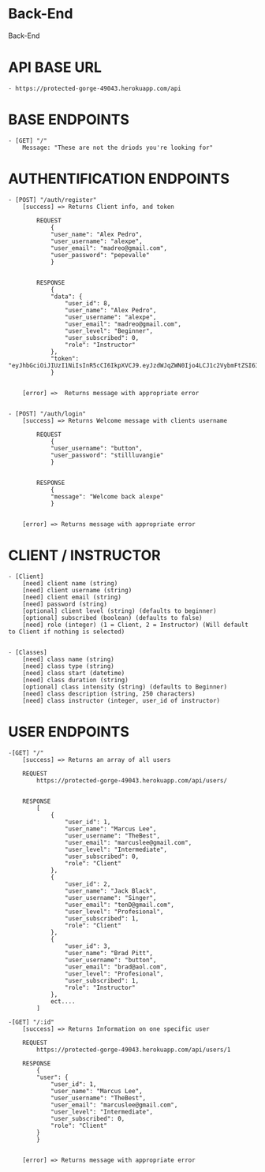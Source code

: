# Back-End
Back-End


# API BASE URL
    - https://protected-gorge-49043.herokuapp.com/api


# BASE ENDPOINTS
    - [GET] "/"
        Message: "These are not the driods you're looking for"

# AUTHENTIFICATION ENDPOINTS
    - [POST] "/auth/register"
        [success] => Returns Client info, and token

            REQUEST
                {
                "user_name": "Alex Pedro",
                "user_username": "alexpe",
                "user_email": "madreo@gmail.com",
                "user_password": "pepevalle"
                }


            RESPONSE
                {
                "data": {
                    "user_id": 8,
                    "user_name": "Alex Pedro",
                    "user_username": "alexpe",
                    "user_email": "madreo@gmail.com",
                    "user_level": "Beginner",
                    "user_subscribed": 0,
                    "role": "Instructor"
                },
                "token": "eyJhbGciOiJIUzI1NiIsInR5cCI6IkpXVCJ9.eyJzdWJqZWN0Ijo4LCJ1c2VybmFtZSI6ImFsZXhwZSIsImlhdCI6MTYxOTU4NjI4MSwiZXhwIjoxNjE5NjcyNjgxfQ.eKaOBHgdCt5RztChfcXNbwl9ZITXO_39ORy2C0I5HgQ"
                }


        [error] =>  Returns message with appropriate error


    - [POST] "/auth/login"
        [success] => Returns Welcome message with clients username

            REQUEST
                {
                "user_username": "button",
                "user_password": "stillluvangie"
                }

            
            RESPONSE
                {
                "message": "Welcome back alexpe"
                }

                
        [error] => Returns message with appropriate error


# CLIENT / INSTRUCTOR 
    - [Client]
        [need] client name (string)
        [need] client username (string)
        [need] client email (string)
        [need] password (string)
        [optional] client level (string) (defaults to beginner)
        [optional] subscribed (boolean) (defaults to false)
        [need] role (integer) (1 = Client, 2 = Instructor) (Will default to Client if nothing is selected)


    - [Classes] 
        [need] class name (string)
        [need] class type (string)
        [need] class start (datetime)
        [need] class duration (string)
        [optional] class intensity (string) (defaults to Beginner)
        [need] class description (string, 250 characters)
        [need] class instructor (integer, user_id of instructor)

# USER ENDPOINTS
    -[GET] "/"
        [success] => Returns an array of all users

        REQUEST
            https://protected-gorge-49043.herokuapp.com/api/users/


        RESPONSE
            [
                {
                    "user_id": 1,
                    "user_name": "Marcus Lee",
                    "user_username": "TheBest",
                    "user_email": "marcuslee@gmail.com",
                    "user_level": "Intermediate",
                    "user_subscribed": 0,
                    "role": "Client"
                },
                {
                    "user_id": 2,
                    "user_name": "Jack Black",
                    "user_username": "Singer",
                    "user_email": "tenD@gmail.com",
                    "user_level": "Profesional",
                    "user_subscribed": 1,
                    "role": "Client"
                },
                {
                    "user_id": 3,
                    "user_name": "Brad Pitt",
                    "user_username": "button",
                    "user_email": "brad@aol.com",
                    "user_level": "Profesional",
                    "user_subscribed": 1,
                    "role": "Instructor"
                },
                ect....
            ]

    -[GET] "/:id"
        [success] => Returns Information on one specific user

        REQUEST
            https://protected-gorge-49043.herokuapp.com/api/users/1

        RESPONSE
            {
            "user": {
                "user_id": 1,
                "user_name": "Marcus Lee",
                "user_username": "TheBest",
                "user_email": "marcuslee@gmail.com",
                "user_level": "Intermediate",
                "user_subscribed": 0,
                "role": "Client"
            }
            }


        [error] => Returns message with appropriate error

            
